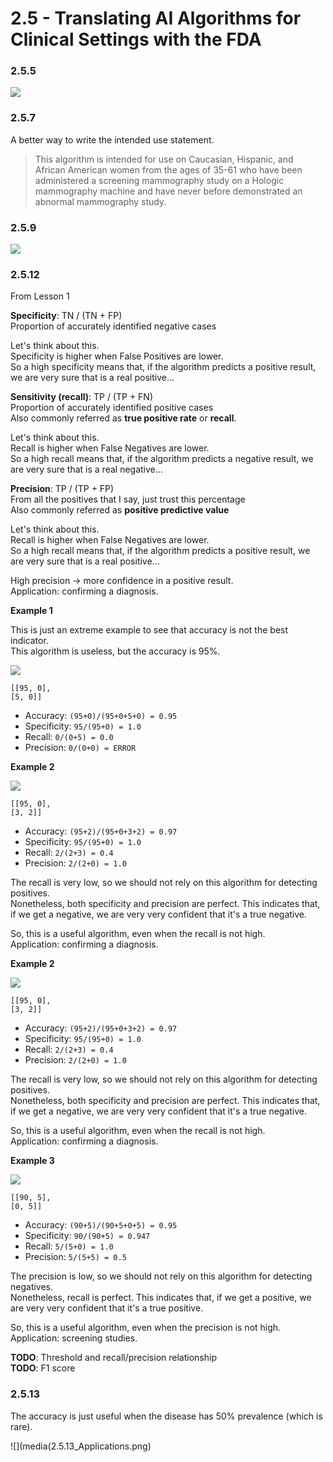 # 2.5 - Translating AI Algorithms for Clinical Settings with the FDA

### 2.5.5

![](media/2.5.5_IntendedUse.png)


### 2.5.7

A better way to write the intended use statement.

> This algorithm is intended for use on Caucasian, Hispanic, and African American women from the ages of 35-61 who have been administered a screening mammography study on a Hologic mammography machine and have never before demonstrated an abnormal mammography study.


### 2.5.9

![](media/2.5.9_AlgorithmLimitation.png)


### 2.5.12

From Lesson 1

**Specificity**: TN / (TN + FP)  
Proportion of accurately identified negative cases

Let's think about this.  
Specificity is higher when False Positives are lower.  
So a high specificity means that, if the algorithm predicts a positive result, we are very sure that is a real positive...



**Sensitivity (recall)**: TP / (TP + FN)  
Proportion of accurately identified positive cases  
Also commonly referred as **true positive rate** or **recall**.  

Let's think about this.  
Recall is higher when False Negatives are lower.  
So a high recall means that, if the algorithm predicts a negative result, we are very sure that is a real negative...



**Precision**: TP / (TP + FP)  
From all the positives that I say, just trust this percentage  
Also commonly referred as **positive predictive value**

Let's think about this.  
Recall is higher when False Negatives are lower.  
So a high recall means that, if the algorithm predicts a positive result, we are very sure that is a real positive...

High precision -> more confidence in a positive result.  
Application: confirming a diagnosis.



**Example 1**

This is just an extreme example to see that accuracy is not the best indicator.    
This algorithm is useless, but the accuracy is 95%.  

![](media/2.5.12_Example1.png)

```
[[95, 0],
[5, 0]]
```

* Accuracy: `(95+0)/(95+0+5+0) = 0.95`  
* Specificity: `95/(95+0) = 1.0`  
* Recall: `0/(0+5) = 0.0`  
* Precision: `0/(0+0) = ERROR`  



**Example 2**

![](media/2.5.12_Example2.png)

```
[[95, 0],
[3, 2]]
```

* Accuracy: `(95+2)/(95+0+3+2) = 0.97`  
* Specificity: `95/(95+0) = 1.0`  
* Recall: `2/(2+3) = 0.4`  
* Precision: `2/(2+0) = 1.0`  

The recall is very low, so we should not rely on this algorithm for detecting positives.    
Nonetheless, both specificity and precision are perfect. This indicates that, if we get a negative, we are very very confident that it's a true negative.  

So, this is a useful algorithm, even when the recall is not high.  
Application: confirming a diagnosis.





**Example 2**

![](media/2.5.12_Example2.png)

```
[[95, 0],
[3, 2]]
```

* Accuracy: `(95+2)/(95+0+3+2) = 0.97`  
* Specificity: `95/(95+0) = 1.0`  
* Recall: `2/(2+3) = 0.4`  
* Precision: `2/(2+0) = 1.0`

The recall is very low, so we should not rely on this algorithm for detecting positives.  
Nonetheless, both specificity and precision are perfect. This indicates that, if we get a negative, we are very very confident that it's a true negative.

So, this is a useful algorithm, even when the recall is not high.  
Application: confirming a diagnosis.


**Example 3**

![](media/2.5.12_Example3.png)

```
[[90, 5],
[0, 5]]
```

* Accuracy: `(90+5)/(90+5+0+5) = 0.95`  
* Specificity: `90/(90+5) = 0.947`  
* Recall: `5/(5+0) = 1.0`  
* Precision: `5/(5+5) = 0.5`  

The precision is low, so we should not rely on this algorithm for detecting negatives.  
Nonetheless, recall is perfect. This indicates that, if we get a positive, we are very very confident that it's a true positive.

So, this is a useful algorithm, even when the precision is not high.  
Application: screening studies.




**TODO**: Threshold and recall/precision relationship  
**TODO**: F1 score



### 2.5.13

The accuracy is just useful when the disease has 50% prevalence (which is rare).  

![](media(2.5.13_Applications.png)

